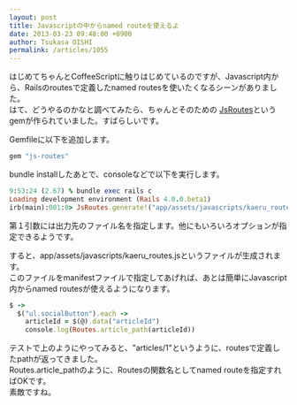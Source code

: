 ```yaml
---
layout: post
title: Javascriptの中からnamed routeを使えるよ
date: 2013-03-23 09:48:00 +0900
author: Tsukasa OISHI
permalink: /articles/1055
---
```



はじめてちゃんとCoffeeScriptに触りはじめているのですが、Javascript内から、Railsのroutesで定義したnamed routesを使いたくなるシーンがありました。  
はて、どうやるのかなと調べてみたら、ちゃんとそのための [JsRoutes](https://github.com/railsware/js-routes)というgemが作られていました。すばらしいです。  

Gemfileに以下を追加します。  

```ruby  
gem "js-routes"  
```  

bundle installしたあとで、consoleなどで以下を実行します。  

```ruby  
9:53:24 (2.67) % bundle exec rails c  
Loading development environment (Rails 4.0.0.beta1)  
irb(main):001:0> JsRoutes.generate!("app/assets/javascripts/kaeru_routes.js")  
```  

第１引数には出力先のファイル名を指定します。他にもいろいろオプションが指定できるようです。  

すると、app/assets/javascripts/kaeru\_routes.jsというファイルが生成されます。  
このファイルをmanifestファイルで指定してあげれば、あとは簡単にJavascript内からnamed routesが使えるようになります。  

```ruby  
$ ->  
  $("ul.socialButton").each ->                                                                        
    articleId = $(@).data("articleId")                                                                
    console.log(Routes.article_path(articleId))  
```  

テストで上のようにやってみると、"articles/1"というように、routesで定義したpathが返ってきました。  
Routes.article\_pathのように、Routesの関数名としてnamed routeを指定すればOKです。  
素敵ですね。  

